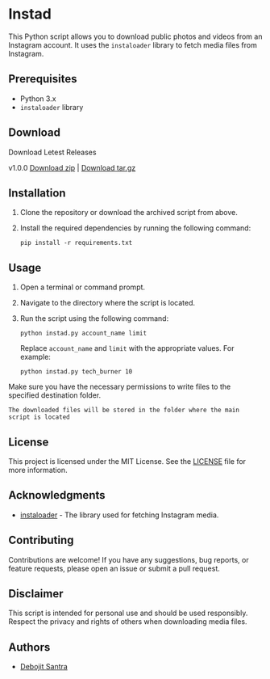 # Instad

This Python script allows you to download public photos and videos from an Instagram account. It uses the `instaloader` library to fetch media files from Instagram.

## Prerequisites

- Python 3.x
- `instaloader` library

## Download
Download Letest Releases

v1.0.0 [Download zip](https://github.com/debojitsantra/instad/archive/refs/tags/1.0.0.zip)
| [Download tar.gz](https://github.com/debojitsantra/instad/archive/refs/tags/1.0.0.tar.gz)


## Installation

1. Clone the repository or download the archived script from above.
2. Install the required dependencies by running the following command:

   ```shell
   pip install -r requirements.txt
   ```
## Usage

1. Open a terminal or command prompt.
2. Navigate to the directory where the script is located.
3. Run the script using the following command:

   ```shell
   python instad.py account_name limit
   ```

   Replace `account_name` and `limit` with the appropriate values. For example:

   ```shell
   python instad.py tech_burner 10
   ```

Make sure you have the necessary permissions to write files to the specified destination folder.

`The downloaded files will be stored in the folder where the main script is located`
## License

This project is licensed under the MIT License. See the [LICENSE](LICENSE) file for more information.

## Acknowledgments

- [instaloader](https://instaloader.github.io/) - The library used for fetching Instagram media.

## Contributing

Contributions are welcome! If you have any suggestions, bug reports, or feature requests, please open an issue or submit a pull request.

## Disclaimer

This script is intended for personal use and should be used responsibly. Respect the privacy and rights of others when downloading media files.

## Authors

- [Debojit Santra](https://github.com/debojitsantra)
